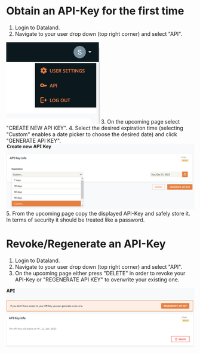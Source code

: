 # Obtain an API-Key for the first time
1. Login to Dataland.
2. Navigate to your user drop down (top right corner) and select "API".  
<img src="Images/UserMenu.PNG" width="250">  
3. On the upcoming page select "CREATE NEW API KEY".
4. Select the desired expiration time (selecting "Custom" enables a date picker to choose the desired date) and click "GENERATE API KEY".  
<img src="Images/CreateApiKey.PNG" width="800">  
5. From the upcoming page copy the displayed API-Key and safely store it. In terms of security it should be treated like a password.

# Revoke/Regenerate an API-Key
1. Login to Dataland.
2. Navigate to your user drop down (top right corner) and select "API".
3. On the upcoming page either press "DELETE" in order to revoke your API-Key or "REGENERATE API KEY" to overwrite your existing one.  
<img src="Images/RegenerateApiKey.PNG" width="800">  
